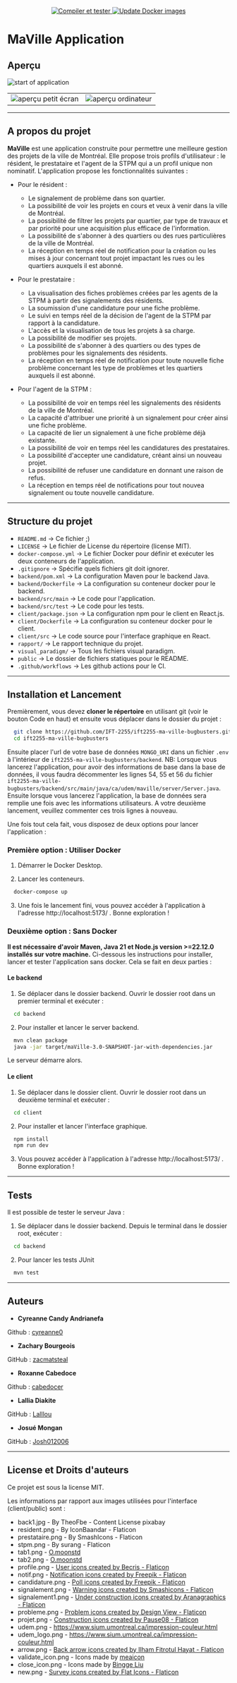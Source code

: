 <p align="center">
  <a href="https://github.com/IFT-2255/ift2255-ma-ville-bugbusters/actions/workflows/test.yml">
    <img src="https://github.com/IFT-2255/ift2255-ma-ville-bugbusters/actions/workflows/test.yml/badge.svg" alt="Compiler et tester" />
  </a>
  <a href="https://github.com/IFT-2255/ift2255-ma-ville-bugbusters/actions/workflows/docker.yml">
    <img src="https://github.com/IFT-2255/ift2255-ma-ville-bugbusters/actions/workflows/docker.yml/badge.svg" alt="Update Docker images" />
  </a>
</p>

# MaVille Application


## Aperçu
<img alt="start of application" src="/public/showcase.png">
<table>
  <tr>
    <td>
      <img alt="aperçu petit écran" src="/public/showcase1.png">
    </td>
    <td>
      <img alt="aperçu ordinateur" src="/public/showcase2.png">
    </td>
  </tr>
</table>

---

## A propos du projet

**MaVille** est une application construite pour permettre une meilleure gestion des projets de la ville de Montréal. Elle
propose trois profils d'utilisateur : le résident, le prestataire et l'agent de la STPM qui a un profil unique non nominatif.
L'application propose les fonctionnalités suivantes : 

- Pour le résident : 
    - Le signalement de problème dans son quartier.
    - La possibilité de voir les projets en cours et veux à venir dans la ville de Montréal.
    - La possibilité de filtrer les projets par quartier, par type de travaux et par priorité pour une acquisition plus efficace de l'information.
    - La possibilité de s'abonner à des quartiers ou des rues particulières de la ville de Montréal.
    - La réception en temps réel de notification pour la création ou les mises à jour concernant tout projet impactant les rues ou les quartiers auxquels il est abonné.

- Pour le prestataire : 
    - La visualisation des fiches problèmes créées par les agents de la STPM à partir des signalements des résidents.
    - La soumission d'une candidature pour une fiche problème.
    - Le suivi en temps réel de la décision de l'agent de la STPM par rapport à la candidature.
    - L'accès et la visualisation de tous les projets à sa charge.
    - La possibilité de modifier ses projets.
    - La possibilité de s'abonner à des quartiers ou des types de problèmes pour les signalements des résidents.
    - La réception en temps réel de notification pour toute nouvelle fiche problème concernant les type de problèmes et les quartiers auxquels il est abonné.

- Pour l'agent de la STPM : 
    - La possibilité de voir en temps réel les signalements des résidents de la ville de Montréal.
    - La capacité d'attribuer une priorité à un signalement pour créer ainsi une fiche problème.
    - La capacité de lier un signalement à une fiche problème déjà existante.
    - La possibilité de voir en temps réel les candidatures des prestataires.
    - La possibilité d'accepter une candidature, créant ainsi un nouveau projet.
    - La possibilité de refuser une candidature en donnant une raison de refus.
    - La réception en temps réel de notifications pour tout nouvea signalement ou toute nouvelle candidature.

---

## Structure du projet

- `README.md`            -> Ce fichier ;)
- `LICENSE`              -> Le fichier de License du répertoire (license MIT).
- `docker-compose.yml`   -> Le fichier Docker pour définir et exécuter les deux conteneurs de l'application.
- `.gitignore`           -> Spécifie quels fichiers git doit ignorer.
- `backend/pom.xml`      -> La configuration Maven pour le backend Java.
- `backend/Dockerfile`   -> La configuration su conteneur docker pour le backend.
- `backend/src/main`     -> Le code pour l'application.
- `backend/src/test`     -> Le code pour les tests.
- `client/package.json`  -> La configuration npm pour le client en React.js.
- `client/Dockerfile`    -> La configuration su conteneur docker pour le client.
- `client/src`           -> Le code source pour l'interface graphique en React.
- `rapport/`             -> Le rapport technique du projet.
- `visual_paradigm/`     -> Tous les fichiers visual paradigm.
- `public`               -> Le dossier de fichiers statiques pour le README.
- `.github/workflows`    -> Les github actions pour le CI.

---

## Installation et Lancement

Premièrement, vous devez **cloner le répertoire** en utilisant git (voir le bouton Code en haut) et ensuite
vous déplacer dans le dossier du projet :
  ```bash
    git clone https://github.com/IFT-2255/ift2255-ma-ville-bugbusters.git
    cd ift2255-ma-ville-bugbusters
  ```
Ensuite placer l'url de votre base de données `MONGO_URI` dans un fichier `.env` à l'intérieur de `ift2255-ma-ville-bugbusters/backend`.
NB: Lorsque vous lancerez l'application, pour avoir des informations de base dans la base de données, il vous faudra 
décommenter les lignes 54, 55 et 56 du fichier `ift2255-ma-ville-bugbusters/backend/src/main/java/ca/udem/maville/server/Server.java`.
Ensuite lorsque vous lancerez l'application, la base de données sera remplie une fois avec les informations utilisateurs.
A votre deuxième lancement, veuillez commenter ces trois lignes à nouveau.

Une fois tout cela fait, vous disposez de deux options pour lancer l'application : 

### Première option : Utiliser Docker

1. Démarrer le Docker Desktop.

2. Lancer les conteneurs.
  ```bash
    docker-compose up
  ```

3. Une fois le lancement fini, vous pouvez accéder à l'application à l'adresse http://localhost:5173/ . Bonne exploration !



### Deuxième option : Sans Docker

**Il est nécessaire d'avoir Maven, Java 21 et Node.js version >=22.12.0 installés sur votre machine.**
Ci-dessous les instructions pour installer, lancer et tester l'application sans docker. Cela se fait en deux parties : 

#### Le backend

1. Se déplacer dans le dossier backend. Ouvrir le dossier root dans un premier terminal et exécuter :
  ```bash
    cd backend
  ```

2. Pour installer et lancer le server backend.
  ```bash
    mvn clean package
    java -jar target/maVille-3.0-SNAPSHOT-jar-with-dependencies.jar
  ```
  Le serveur démarre alors.


#### Le client

1. Se déplacer dans le dossier client. Ouvrir le dossier root dans un deuxième terminal et exécuter : 
  ```bash
    cd client
  ```

2. Pour installer et lancer l'interface graphique.
  ```bash
    npm install
    npm run dev
  ```

3. Vous pouvez accéder à l'application à l'adresse http://localhost:5173/ . Bonne exploration !

---

## Tests

Il est possible de tester le serveur Java : 

1. Se déplacer dans le dossier backend. Depuis le terminal dans le dossier root, exécuter :
  ```bash
    cd backend
  ```

2. Pour lancer les tests JUnit
  ```bash
    mvn test
  ```

---

## Auteurs

- **Cyreanne Candy Andrianefa**

Github : [cyreanne0](https://github.com/cyreanne0)

- **Zachary Bourgeois**

GitHub : [zacmatsteal](https://github.com/zacmatsteal)

- **Roxanne Cabedoce**

Github : [cabedocer](https://github.com/cabedocer)

- **Lallia Diakite**

GitHub : [Lalllou](https://github.com/Lalllou)

- **Josué Mongan**

GitHub : [Josh012006](https://github.com/Josh012006)

---

## License et Droits d'auteurs

Ce projet est sous la license MIT.

Les informations par rapport aux images utilisées pour l'interface (client/public) sont :

- back1.jpg - By TheoFbe - Content License pixabay
- resident.png - By IconBaandar - Flaticon
- prestataire.png - By SmashIcons - Flaticon
- stpm.png - By surang - Flaticon
- tab1.png - <a href="https://www.flaticon.com/authors/omoonstd" title="O.moonstd"> O.moonstd </a>
- tab2.png - <a href="https://www.flaticon.com/authors/omoonstd" title="O.moonstd"> O.moonstd </a>
- profile.png - <a href="https://www.flaticon.com/free-icons/user" title="user icons">User icons created by Becris - Flaticon</a>
- notif.png - <a href="https://www.flaticon.com/free-icons/notification" title="notification icons">Notification icons created by Freepik - Flaticon</a>
- candidature.png - <a href="https://www.flaticon.com/free-icons/poll" title="poll icons">Poll icons created by Freepik - Flaticon</a>
- signalement.png - <a href="https://www.flaticon.com/free-icons/warning" title="warning icons">Warning icons created by Smashicons - Flaticon</a>
- signalement1.png - <a href="https://www.flaticon.com/free-icons/under-construction" title="under construction icons">Under construction icons created by Aranagraphics - Flaticon</a>
- probleme.png - <a href="https://www.flaticon.com/free-icons/problem" title="problem icons">Problem icons created by Design View - Flaticon</a>
- projet.png - <a href="https://www.flaticon.com/free-icons/construction" title="construction icons">Construction icons created by Pause08 - Flaticon</a>
- udem.png - https://www.sium.umontreal.ca/impression-couleur.html
- udem_logo.png - https://www.sium.umontreal.ca/impression-couleur.html
- arrow.png - <a href="https://www.flaticon.com/free-icons/back-arrow" title="back arrow icons">Back arrow icons created by Ilham Fitrotul Hayat - Flaticon</a>
- validate_icon.png - Icons made by <a href="https://www.flaticon.com/authors/meaicon" title="meaicon"> meaicon </a>
- close_icon.png - Icons made by <a href="https://www.flaticon.com/authors/bingge-liu" title="Bingge Liu"> Bingge Liu </a>
- new.png - <a href="https://www.flaticon.com/free-icons/survey" title="survey icons">Survey icons created by Flat Icons - Flaticon</a>
